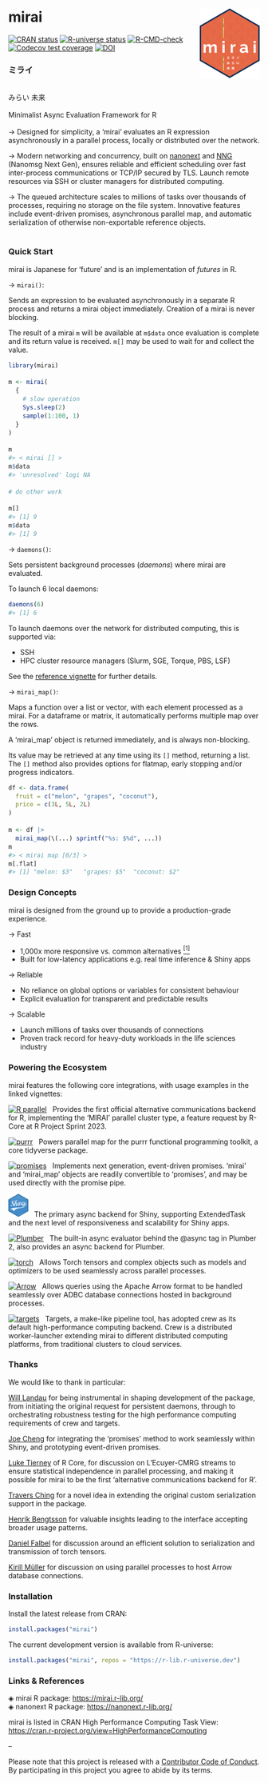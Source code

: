 
<!-- README.md is generated from README.Rmd. Please edit that file -->

# mirai <a href="https://mirai.r-lib.org/" alt="mirai"><img src="man/figures/logo.png" alt="mirai logo" align="right" width="120"/></a>

<!-- badges: start -->

[![CRAN
status](https://www.r-pkg.org/badges/version/mirai)](https://CRAN.R-project.org/package=mirai)
[![R-universe
status](https://r-lib.r-universe.dev/badges/mirai)](https://r-lib.r-universe.dev/mirai)
[![R-CMD-check](https://github.com/r-lib/mirai/actions/workflows/R-CMD-check.yaml/badge.svg)](https://github.com/r-lib/mirai/actions/workflows/R-CMD-check.yaml)
[![Codecov test
coverage](https://codecov.io/gh/r-lib/mirai/graph/badge.svg)](https://app.codecov.io/gh/r-lib/mirai)
[![DOI](https://zenodo.org/badge/459341940.svg)](https://zenodo.org/badge/latestdoi/459341940)
<!-- badges: end -->

### ミライ

<br /> みらい 未来 <br /><br /> Minimalist Async Evaluation Framework
for R <br /><br /> → Designed for simplicity, a ‘mirai’ evaluates an R
expression asynchronously in a parallel process, locally or distributed
over the network.

→ Modern networking and concurrency, built on
[nanonext](https://github.com/r-lib/nanonext/) and
[NNG](https://nng.nanomsg.org/) (Nanomsg Next Gen), ensures reliable and
efficient scheduling over fast inter-process communications or TCP/IP
secured by TLS. Launch remote resources via SSH or cluster managers for
distributed computing.

→ The queued architecture scales to millions of tasks over thousands of
processes, requiring no storage on the file system. Innovative features
include event-driven promises, asynchronous parallel map, and automatic
serialization of otherwise non-exportable reference objects.
<br /><br />

### Quick Start

mirai is Japanese for ‘future’ and is an implementation of *futures* in
R.

→ `mirai()`:

Sends an expression to be evaluated asynchronously in a separate R
process and returns a mirai object immediately. Creation of a mirai is
never blocking.

The result of a mirai `m` will be available at `m$data` once evaluation
is complete and its return value is received. `m[]` may be used to wait
for and collect the value.

``` r
library(mirai)

m <- mirai(
  {
    # slow operation
    Sys.sleep(2)
    sample(1:100, 1)
  }
)

m
#> < mirai [] >
m$data
#> 'unresolved' logi NA

# do other work

m[]
#> [1] 9
m$data
#> [1] 9
```

→ `daemons()`:

Sets persistent background processes (*daemons*) where mirai are
evaluated.

To launch 6 local daemons:

``` r
daemons(6)
#> [1] 6
```

To launch daemons over the network for distributed computing, this is
supported via:

- SSH
- HPC cluster resource managers (Slurm, SGE, Torque, PBS, LSF)

See the [reference
vignette](https://mirai.r-lib.org/articles/mirai.html) for further
details.

→ `mirai_map()`:

Maps a function over a list or vector, with each element processed as a
mirai. For a dataframe or matrix, it automatically performs multiple map
over the rows.

A ‘mirai_map’ object is returned immediately, and is always
non-blocking.

Its value may be retrieved at any time using its `[]` method, returning
a list. The `[]` method also provides options for flatmap, early
stopping and/or progress indicators.

``` r
df <- data.frame(
  fruit = c("melon", "grapes", "coconut"),
  price = c(3L, 5L, 2L)
)

m <- df |>
  mirai_map(\(...) sprintf("%s: $%d", ...))
m
#> < mirai map [0/3] >
m[.flat]
#> [1] "melon: $3"   "grapes: $5"  "coconut: $2"
```

### Design Concepts

mirai is designed from the ground up to provide a production-grade
experience.

→ Fast

- 1,000x more responsive vs. common alternatives
  [<sup>\[1\]</sup>](https://github.com/r-lib/mirai/pull/142#issuecomment-2457589563)
- Built for low-latency applications e.g. real time inference & Shiny
  apps

→ Reliable

- No reliance on global options or variables for consistent behaviour
- Explicit evaluation for transparent and predictable results

→ Scalable

- Launch millions of tasks over thousands of connections
- Proven track record for heavy-duty workloads in the life sciences
  industry

### Powering the Ecosystem

mirai features the following core integrations, with usage examples in
the linked vignettes:

[<img alt="R parallel" src="https://www.r-project.org/logo/Rlogo.png" width="40" height="31" />](https://mirai.r-lib.org/articles/mirai-xparallel.html)
  Provides the first official alternative communications backend for R,
implementing the ‘MIRAI’ parallel cluster type, a feature request by
R-Core at R Project Sprint 2023.

[<img alt="purrr" src="https://purrr.tidyverse.org/logo.png" width="40" height="46" />](https://purrr.tidyverse.org)
  Powers parallel map for the purrr functional programming toolkit, a
core tidyverse package.

[<img alt="promises" src="https://solutions.posit.co/images/brand/posit-icon-fullcolor.svg" width="40" height="36" />](https://mirai.r-lib.org/articles/v3-promises.html)
  Implements next generation, event-driven promises. ‘mirai’ and
‘mirai_map’ objects are readily convertible to ‘promises’, and may be
used directly with the promise pipe.

[<img alt="Shiny" src="https://github.com/rstudio/shiny/raw/main/man/figures/logo.png" width="40" height="46" />](https://mirai.r-lib.org/articles/mirai-promises.html)
  The primary async backend for Shiny, supporting ExtendedTask and the
next level of responsiveness and scalability for Shiny apps.

[<img alt="Plumber" src="https://rstudio.github.io/cheatsheets/html/images/logo-plumber.png" width="40" height="46" />](https://mirai.r-lib.org/articles/mirai-promises.html)
  The built-in async evaluator behind the @async tag in Plumber 2, also
provides an async backend for Plumber.

[<img alt="torch" src="https://torch.mlverse.org/css/images/hex/torch.png" width="40" height="46" />](https://mirai.r-lib.org/articles/mirai-serialization.html)
  Allows Torch tensors and complex objects such as models and optimizers
to be used seamlessly across parallel processes.

[<img alt="Arrow" src="https://arrow.apache.org/img/arrow-logo_hex_black-txt_white-bg.png" width="40" height="46" />](https://mirai.r-lib.org/articles/mirai-serialization.html)
  Allows queries using the Apache Arrow format to be handled seamlessly
over ADBC database connections hosted in background processes.

[<img alt="targets" src="https://github.com/ropensci/targets/raw/main/man/figures/logo.png" width="40" height="46" />](https://docs.ropensci.org/targets/)
  Targets, a make-like pipeline tool, has adopted crew as its default
high-performance computing backend. Crew is a distributed
worker-launcher extending mirai to different distributed computing
platforms, from traditional clusters to cloud services.

### Thanks

We would like to thank in particular:

[Will Landau](https://github.com/wlandau/) for being instrumental in
shaping development of the package, from initiating the original request
for persistent daemons, through to orchestrating robustness testing for
the high performance computing requirements of crew and targets.

[Joe Cheng](https://github.com/jcheng5/) for integrating the ‘promises’
method to work seamlessly within Shiny, and prototyping event-driven
promises.

[Luke Tierney](https://github.com/ltierney/) of R Core, for discussion
on L’Ecuyer-CMRG streams to ensure statistical independence in parallel
processing, and making it possible for mirai to be the first
‘alternative communications backend for R’.

[Travers Ching](https://github.com/traversc) for a novel idea in
extending the original custom serialization support in the package.

[Henrik Bengtsson](https://github.com/HenrikBengtsson/) for valuable
insights leading to the interface accepting broader usage patterns.

[Daniel Falbel](https://github.com/dfalbel/) for discussion around an
efficient solution to serialization and transmission of torch tensors.

[Kirill Müller](https://github.com/krlmlr/) for discussion on using
parallel processes to host Arrow database connections.

### Installation

Install the latest release from CRAN:

``` r
install.packages("mirai")
```

The current development version is available from R-universe:

``` r
install.packages("mirai", repos = "https://r-lib.r-universe.dev")
```

### Links & References

◈ mirai R package: <https://mirai.r-lib.org/> <br /> ◈ nanonext R
package: <https://nanonext.r-lib.org/>

mirai is listed in CRAN High Performance Computing Task View: <br />
<https://cran.r-project.org/view=HighPerformanceComputing>

–

Please note that this project is released with a [Contributor Code of
Conduct](https://mirai.r-lib.org/CODE_OF_CONDUCT.html). By participating
in this project you agree to abide by its terms.
